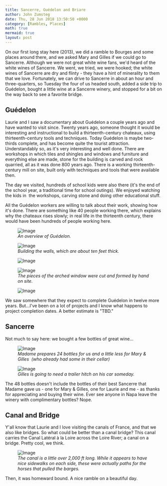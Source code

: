 ```yaml
---
title: Sancerre, Guédelon and Briare
author: John Zumsteg
date: Thu, 28 Jun 2018 13:50:50 +0000
category: [Rambles, Places]
math: true
mermaid: true
layout: post
---
```

On our first long stay here (2013), we did a ramble to Bourges and some places around there, and we asked Mary and Gilles if we could go to Sancerre. Although we were not great white wine fans, we'd heard of the white wines of Sancerre. We went, we tried, we were hooked; the white wines of Sancerre are dry and flinty - they have a hint of minerality to them that we love. Fortunately, we can drive to Sancerre in about an hour and three-quarters, so Tuesday the four of us headed south, added a side trip to Guédelon, bought a little wine at a Sancerre winery, and stopped for a bit on the way back to see a favorite bridge.
<h2><strong>Guédelon</strong></h2>
Laurie and I saw a documentary about Guédelon a couple years ago and have wanted to visit since. Twenty years ago, someone thought it would be interesting and instructional to build a thirteenth-century chateaux, using thirteenth-century tools and techniques. Today Guédelon is maybe two-thirds complete, and has become quite the tourist attraction. Understandably so, as it's very interesting and well done. There are workshops in which tiles and shingles and windows and furniture and everything else are made, stone for the building is carved and rock quarried, all as it was done 800 years ago. There is a working thirteenth-century mill on site, built only with techniques and tools that were available then.

The day we visited, hundreds of school kids were also there (it's the end of the school year, a traditional time for school outings). We enjoyed watching the kids in  the workshops, carving stone and doing other educational stuff.

All the Guédelon workers are willing to talk about their work, showing how it's done. There are something like 40 people working there, which explains why the chateaux rises slowly; in real life in the thirteenth century, there would have been hundreds of people working here.

<figure class = "landscape">
	<img src="{{"/assets/images/2018/06/DSC00594.jpg" | prepend: site.baseurl | prepend: site.url }}" alt="Image" />
	<figcaption><em>An overview of Guédelon.</em></figcaption>
</figure>



<figure class = "landscape">
	<img src="{{"/assets/images/2018/06/DSC00577.jpg" | prepend: site.baseurl | prepend: site.url }}" alt="Image" />
	<figcaption><em>Building the walls, which are about ten feet thick.</em></figcaption>
</figure>



<figure class = "landscape">
	<img src="{{"/assets/images/2018/06/DSC00578.jpg" | prepend: site.baseurl | prepend: site.url }}" alt="Image" />
	<figcaption></figcaption>
</figure>



<figure class = "portrait">
	<img src="{{"/assets/images/2018/06/DSC00584.jpg" | prepend: site.baseurl | prepend: site.url }}" alt="Image" />
	<figcaption><em>The pieces of the arched window were cut and formed by hand on site.</em></figcaption>
</figure>



<figure class = "landscape">
	<img src="{{"/assets/images/2018/06/DSC00583.jpg" | prepend: site.baseurl | prepend: site.url }}" alt="Image" />
	<figcaption></figcaption>
</figure>



We saw somewhere that they expect to complete Guédelon in twelve more years. But...I've been on a lot of projects and I know what happens to project completion dates. A better estimate is "TBD."
<h2>Sancerre</h2>
Not much to say here: we bought a few bottles of great wine...

<figure class = "portrait">
	<img src="{{"/assets/images/2018/06/DSC00597.jpg" | prepend: site.baseurl | prepend: site.url }}" alt="Image" />
	<figcaption><em>Madame prepares 24 bottles for us and a little less for Mary &amp; Gilles  (who already had some in their cellar)</em></figcaption>
</figure>



<figure class = "landscape">
	<img src="{{"/assets/images/2018/06/DSC00599.jpg" | prepend: site.baseurl | prepend: site.url }}" alt="Image" />
	<figcaption><em>Gilles is going to need a trailer hitch on his car someday.</em></figcaption>
</figure>



The 48 bottles doesn't include the bottles of their best Sancerre that Madame gave us  - one for Mary & Gilles, one for Laurie and me - as thanks for appreciating and buying their wine. Ever see anyone in Napa leave the winery with complimentary bottles? Nope.
<h2>Canal and Bridge</h2>
Y'all know that Laurie and I love visiting the canals of France, and that we also like bridges. So what could be better than a canal bridge? This canal carries the Canal Latéral à la Loire across the Loire River; a canal on a bridge. Pretty cool, we think.

<figure class = "portrait">
	<img src="{{"/assets/images/2018/06/DSC00602.jpg" | prepend: site.baseurl | prepend: site.url }}" alt="Image" />
	<figcaption><em>The canal is a little over 2,000 ft long. While it appears to have nice sidewalks on each side, these were actually paths for the horses that pulled the barges.</em></figcaption>
</figure>



Then, it was homeward bound. A nice ramble on a beautiful day.
